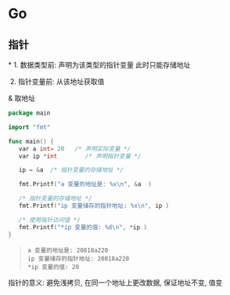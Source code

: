 # Go

## 指针

\*     1. 数据类型前:  声明为该类型的指针变量    此时只能存储地址

​       2. 指针变量前:  从该地址获取值

&    取地址

```Go
package main

import "fmt"

func main() {
   var a int= 20   /* 声明实际变量 */
   var ip *int        /* 声明指针变量 */

   ip = &a  /* 指针变量的存储地址 */

   fmt.Printf("a 变量的地址是: %x\n", &a  )

   /* 指针变量的存储地址 */
   fmt.Printf("ip 变量储存的指针地址: %x\n", ip )

   /* 使用指针访问值 */
   fmt.Printf("*ip 变量的值: %d\n", *ip )
}
```

> ```
> a 变量的地址是: 20818a220
> ip 变量储存的指针地址: 20818a220
> *ip 变量的值: 20
> ```

指针的意义: 避免浅拷贝, 在同一个地址上更改数据, 保证地址不变, 值变